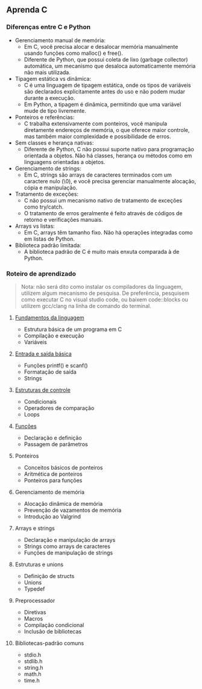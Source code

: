 ## Aprenda C

### Diferenças entre C e Python

- Gerenciamento manual de memória:
    - Em C, você precisa alocar e desalocar memória manualmente usando funções como malloc() e free().
    - Diferente de Python, que possui coleta de lixo (garbage collector) automática, um mecanismo que desaloca automaticamente memória não mais utilizada.
- Tipagem estática vs dinâmica:
    - C é uma linguagem de tipagem estática, onde os tipos de variáveis são declarados explicitamente antes do uso e não podem mudar durante a execução.
    - Em Python, a tipagem é dinâmica, permitindo que uma variável mude de tipo livremente.
- Ponteiros e referências:
    - C trabalha extensivamente com ponteiros, você manipula diretamente endereços de memória, o que oferece maior controle, mas também maior complexidade e possibilidade de erros.
- Sem classes e herança nativas:
    - Diferente de Python, C não possui suporte nativo para programação orientada a objetos. Não há classes, herança ou métodos como em linguagens orientadas a objetos.
- Gerenciamento de strings:
    - Em C, strings são arrays de caracteres terminados com um caractere nulo (\0), e você precisa gerenciar manualmente alocação, cópia e manipulação.
- Tratamento de exceções:
    - C não possui um mecanismo nativo de tratamento de exceções como try/catch.
    - O tratamento de erros geralmente é feito através de códigos de retorno e verificações manuais.
- Arrays vs listas:
    - Em C, arrays têm tamanho fixo. Não há operações integradas como em listas de Python.
- Biblioteca padrão limitada:
    - A biblioteca padrão de C é muito mais enxuta comparada à de Python.

### Roteiro de aprendizado
> Nota: não será dito como instalar os compiladores da linguagem, utilizem algum mecanismo de pesquisa. De preferência, pesquisem como executar C no visual studio code, ou baixem code::blocks ou utilizem gcc/clang na linha de comando do terminal.

1. [Fundamentos da linguagem](./src/basico/basico.md)
   - Estrutura básica de um programa em C
   - Compilação e execução
   - Variáveis

2. [Entrada e saída básica](./src/io/io.md)
   - Funções printf() e scanf()
   - Formatação de saída
   - Strings

3. [Estruturas de controle](./src/control/control.md)
   - Condicionais
   - Operadores de comparação
   - Loops

4. [Funções](./src/control/funcoes.md)
   - Declaração e definição
   - Passagem de parâmetros

5. Ponteiros
   - Conceitos básicos de ponteiros
   - Aritmética de ponteiros
   - Ponteiros para funções

6. Gerenciamento de memória
   - Alocação dinâmica de memória
   - Prevenção de vazamentos de memória
   - Introdução ao Valgrind

7. Arrays e strings
   - Declaração e manipulação de arrays
   - Strings como arrays de caracteres
   - Funções de manipulação de strings

8. Estruturas e unions
   - Definição de structs
   - Unions
   - Typedef

9. Preprocessador
    - Diretivas
    - Macros
    - Compilação condicional
    - Inclusão de bibliotecas

10. Bibliotecas-padrão comuns
    - stdio.h
    - stdlib.h
    - string.h
    - math.h
    - time.h
